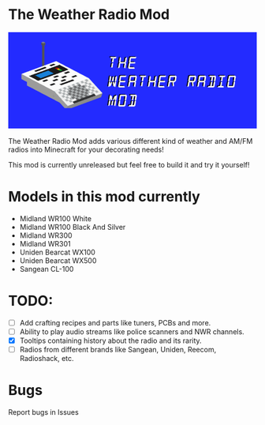 # The Weather Radio Mod

![This is an image](wxmod.png)

The Weather Radio Mod adds various different kind of weather and AM/FM radios into Minecraft for your decorating needs!

This mod is currently unreleased but feel free to build it and try it yourself!

# Models in this mod currently

- Midland WR100 White
- Midland WR100 Black And Silver
- Midland WR300
- Midland WR301
- Uniden Bearcat WX100
- Uniden Bearcat WX500
- Sangean CL-100

# TODO:
- [ ] Add crafting recipes and parts like tuners, PCBs and more.
- [ ] Ability to play audio streams like police scanners and NWR channels.
- [x] Tooltips containing history about the radio and its rarity.
- [ ] Radios from different brands like Sangean, Uniden, Reecom, Radioshack, etc.

# Bugs

Report bugs in Issues
